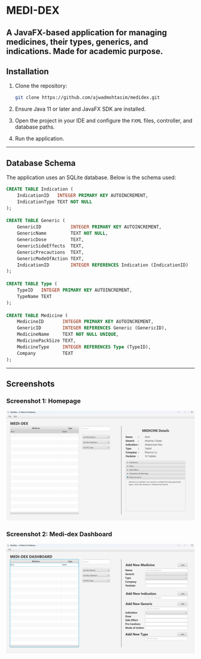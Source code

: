 # MEDI-DEX
A JavaFX-based application for managing medicines, their types, generics, and indications. 
Made for academic purpose. 
---

## Installation

1. Clone the repository:
   ```bash
   git clone https://github.com/ajwadmohtasim/medidex.git
   ```

2. Ensure Java 11 or later and JavaFX SDK are installed.

3. Open the project in your IDE and configure the `FXML` files, controller, and database paths.

4. Run the application.

---

## Database Schema

The application uses an SQLite database. Below is the schema used:

```sql
CREATE TABLE Indication (
    IndicationID   INTEGER PRIMARY KEY AUTOINCREMENT,
    IndicationType TEXT NOT NULL
);

CREATE TABLE Generic (
    GenericID           INTEGER PRIMARY KEY AUTOINCREMENT,
    GenericName         TEXT NOT NULL,
    GenericDose         TEXT,
    GenericSideEffects  TEXT,
    GenericPrecautions  TEXT,
    GenericModeOfAction TEXT,
    IndicationID        INTEGER REFERENCES Indication (IndicationID) 
);

CREATE TABLE Type (
    TypeID   INTEGER PRIMARY KEY AUTOINCREMENT,
    TypeName TEXT
);

CREATE TABLE Medicine (
    MedicineID       INTEGER PRIMARY KEY AUTOINCREMENT,
    GenericID        INTEGER REFERENCES Generic (GenericID),
    MedicineName     TEXT NOT NULL UNIQUE,
    MedicinePackSize TEXT,
    MedicineType     INTEGER REFERENCES Type (TypeID),
    Company          TEXT
);
```

---

## Screenshots

### Screenshot 1: Homepage
![Main UI](img/imageA.png)

### Screenshot 2: Medi-dex Dashboard
![Details View](img/imageB.png)

